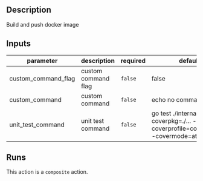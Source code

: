 <!-- action-docs-description -->
## Description

Build and push docker image
<!-- action-docs-description -->

<!-- action-docs-inputs -->
## Inputs

| parameter | description | required | default |
| --- | --- | --- | --- |
| custom_command_flag | custom command flag | `false` | false |
| custom_command | custom command | `false` | echo no command |
| unit_test_command | unit test command | `false` | go test ./internal/... -coverpkg=./... -coverprofile=coverage.out -covermode=atomic |
<!-- action-docs-inputs -->

<!-- action-docs-outputs -->

<!-- action-docs-outputs -->

<!-- action-docs-runs -->
## Runs

This action is a `composite` action.
<!-- action-docs-runs -->

